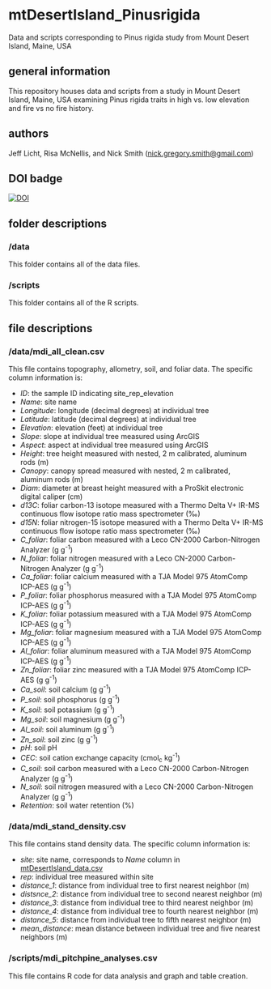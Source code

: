 # mtDesertIsland_Pinusrigida
Data and scripts corresponding to Pinus rigida study from Mount Desert Island, Maine, USA

## general information
This repository houses data and scripts from a study in Mount Desert Island, Maine, USA examining Pinus rigida traits in high vs. low elevation and fire vs no fire history. 

## authors
Jeff Licht, Risa McNellis, and Nick Smith (nick.gregory.smith@gmail.com)

## DOI badge
[![DOI](https://zenodo.org/badge/353805671.svg)](https://zenodo.org/badge/latestdoi/353805671)

## folder descriptions
### /data
This folder contains all of the data files.

### /scripts
This folder contains all of the R scripts.

## file descriptions
### /data/mdi_all_clean.csv
This file contains topography, allometry, soil, and foliar data. The specific column information is:
- *ID*: the sample ID indicating site_rep_elevation
- *Name*: site name
- *Longitude*: longitude (decimal degrees) at individual tree
- *Latitude*: latitude (decimal degrees) at individual tree
- *Elevation*: elevation (feet) at individual tree
- *Slope*: slope at individual tree measured using ArcGIS 
- *Aspect*: aspect at individual tree measured using ArcGIS
- *Height*: tree height measured with nested, 2 m calibrated, aluminum rods (m)
- *Canopy*: canopy spread measured with nested, 2 m calibrated, aluminum rods (m)
- *Diam*: diameter at breast height measured with a ProSkit electronic digital caliper (cm)
- *d13C*: foliar carbon-13 isotope measured with a Thermo Delta V+ IR-MS continuous flow isotope ratio mass spectrometer (‰)
- *d15N*: foliar nitrogen-15 isotope measured with a Thermo Delta V+ IR-MS continuous flow isotope ratio mass spectrometer (‰)
- *C_foliar*: foliar carbon measured with a Leco CN-2000 Carbon-Nitrogen Analyzer (g g<sup>-1</sup>)
- *N_foliar*: foliar nitrogen measured with a Leco CN-2000 Carbon-Nitrogen Analyzer (g g<sup>-1</sup>)
- *Ca_foliar*: foliar calcium measured with a TJA Model 975 AtomComp ICP-AES (g g<sup>-1</sup>)
- *P_foliar*: foliar phosphorus measured with a TJA Model 975 AtomComp ICP-AES (g g<sup>-1</sup>)
- *K_foliar*: foliar potassium measured with a TJA Model 975 AtomComp ICP-AES (g g<sup>-1</sup>)
- *Mg_foliar*: foliar magnesium measured with a TJA Model 975 AtomComp ICP-AES (g g<sup>-1</sup>)
- *Al_foliar*: foliar aluminum measured with a TJA Model 975 AtomComp ICP-AES (g g<sup>-1</sup>)
- *Zn_foliar*: foliar zinc measured with a TJA Model 975 AtomComp ICP-AES (g g<sup>-1</sup>)
- *Ca_soil*: soil calcium (g g<sup>-1</sup>)
- *P_soil*: soil phosphorus (g g<sup>-1</sup>)
- *K_soil*: soil potassium (g g<sup>-1</sup>)
- *Mg_soil*: soil magnesium (g g<sup>-1</sup>)
- *Al_soil*: soil aluminum (g g<sup>-1</sup>)
- *Zn_soil*: soil zinc (g g<sup>-1</sup>)
- *pH*: soil pH
- *CEC*: soil cation exchange capacity (cmol<sub>c</sub> kg<sup>-1</sup>)
- *C_soil*: soil carbon measured with a Leco CN-2000 Carbon-Nitrogen Analyzer (g g<sup>-1</sup>)
- *N_soil*: soil nitrogen measured with a Leco CN-2000 Carbon-Nitrogen Analyzer (g g<sup>-1</sup>)
- *Retention*: soil water retention (%)

### /data/mdi_stand_density.csv
This file contains stand density data. The specific column information is:
- *site*: site name, corresponds to *Name* column in [mtDesertIsland_data.csv](https://github.com/SmithEcophysLab/mtDesertIsland_Pinusrigida/blob/main/data/mtDesertIsland_data.csv)
- *rep*: individual tree measured within site
- *distance_1*: distance from individual tree to first nearest neighbor (m)
- *distsnce_2*: distance from individual tree to second nearest neighbor (m)
- *distance_3*: distance from individual tree to third nearest neighbor (m)
- *distance_4*: distance from individual tree to fourth nearest neighbor (m)
- *distance_5*: distance from individual tree to fifth nearest neighbor (m)
- *mean_distance*: mean distance between individual tree and five nearest neighbors (m)

### /scripts/mdi_pitchpine_analyses.csv
This file contains R code for data analysis and graph and table creation.
